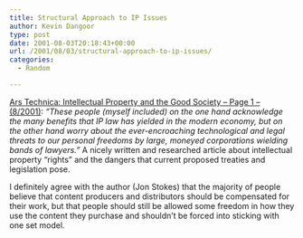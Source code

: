 ```yaml
---
title: Structural Approach to IP Issues
author: Kevin Dangoor
type: post
date: 2001-08-03T20:18:43+00:00
url: /2001/08/03/structural-approach-to-ip-issues/
categories:
  - Random

---
```

[Ars Technica: Intellectual Property and the Good Society &#8211; Page 1 &#8211; (8/2001)][1]: _&#8220;These people (myself included) on the one hand acknowledge the many benefits that IP law has yielded in the modern economy, but on the other hand worry about the ever-encroaching technological and legal threats to our personal freedoms by large, moneyed corporations wielding bands of lawyers.&#8221;_ A nicely written and researched article about intellectual property &#8220;rights&#8221; and the dangers that current proposed treaties and legislation pose.
  
<!--more-->


  
I definitely agree with the author (Jon Stokes) that the majority of people believe that content producers and distributors should be compensated for their work, but that people should still be allowed some freedom in how they use the content they purchase and shouldn&#8217;t be forced into sticking with one set model.

 [1]: http://www.arstechnica.com/wankerdesk/01q3/ip-ethics/ip-ethics-1.html